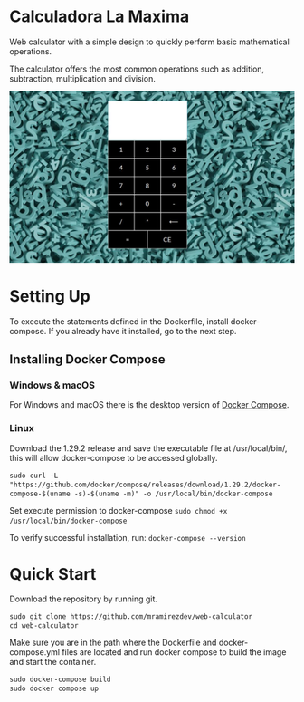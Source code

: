 # Calculadora La Maxima

Web calculator with a simple design to quickly perform basic mathematical operations.

The calculator offers the most common operations such as addition, subtraction, multiplication and division.

![Picture](https://github.com/mramirezdev/web-calculator/blob/main/Site/calculator-interface-picture.jpg)

# Setting Up

To execute the statements defined in the Dockerfile, install docker-compose. If you already have it installed, go to the next step.

## Installing Docker Compose

### Windows & macOS

For Windows and macOS there is the desktop version of [Docker Compose](https://www.docker.com/products/docker-desktop/).

### Linux

Download the 1.29.2 release and save the executable file at /usr/local/bin/, this will allow docker-compose to be accessed globally.
```
sudo curl -L "https://github.com/docker/compose/releases/download/1.29.2/docker-compose-$(uname -s)-$(uname -m)" -o /usr/local/bin/docker-compose
```
Set execute permission to docker-compose
```sudo chmod +x /usr/local/bin/docker-compose```

To verify successful installation, run:
```docker-compose --version```

# Quick Start

Download the repository by running git.
```
sudo git clone https://github.com/mramirezdev/web-calculator
cd web-calculator
```
Make sure you are in the path where the Dockerfile and docker-compose.yml files are located and run docker compose to build the image and start the container.
```
sudo docker-compose build
sudo docker compose up
```
